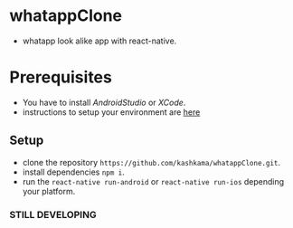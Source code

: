 # whatappClone
*  whatapp look alike app with react-native.

# Prerequisites
* You have to install _AndroidStudio_ or _XCode_.
* instructions to setup your environment are [here](https://facebook.github.io/react-native/docs/getting-started)

## Setup
* clone the repository `https://github.com/kashkama/whatappClone.git`.
* install dependencies `npm i`.
* run the `react-native run-android` or `react-native run-ios` depending your platform.

### STILL DEVELOPING